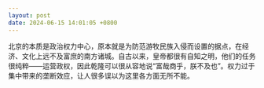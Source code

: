 ```yaml
---
layout: post
date: 2024-06-15 14:01:05 +0800
---
```


北京的本质是政治权力中心，原本就是为防范游牧民族入侵而设置的据点，在经济、文化上远不及富庶的南方诸城。自古以来，皇帝都很有自知之明，他们的任务很纯粹——运营政权，因此乾隆可以很从容地说“富哉商乎，朕不及也”。权力过于集中带来的垄断效应，让人很多误以为这里各方面无所不能。
